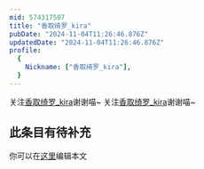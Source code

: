 ```yaml
---
mid: 574317507
title: "香取绮罗_kira"
pubDate: "2024-11-04T11:26:46.876Z"
updatedDate: "2024-11-04T11:26:46.876Z"
profile:
  {
    Nickname: ["香取绮罗_kira"],
  }
---
```


关注[香取绮罗_kira](https://space.bilibili.com/574317507)谢谢喵~ 关注[香取绮罗_kira](https://space.bilibili.com/574317507)谢谢喵~

## 此条目有待补充
你可以在[这里](https://github.com/Yuhanawa/VTuber.ICU-Content/edit/master/v/香取绮罗_kira/index.md)编辑本文
